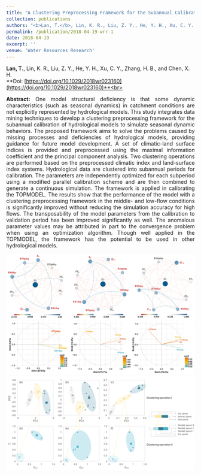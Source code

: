 ```yaml
---
title: "A Clustering Preprocessing Framework for the Subannual Calibration of a Hydrological Model Considering Climate‐Land Surface Variations"
collection: publications
authors: "<b>Lan, T.</b>, Lin, K. R., Liu, Z. Y., He, Y. H., Xu, C. Y., Zhang, H. B., and Chen, X. H."
permalink: /publication/2018-04-19-wrr-1
date: 2018-04-19
excerpt: ''
venue: 'Water Resources Research'
---
```

**Lan, T.**, Lin, K. R., Liu, Z. Y., He, Y. H., Xu, C. Y., Zhang, H. B., and Chen, X. H.<br>
**Doi: [https://doi.org/10.1029/2018wr023160](https://doi.org/10.1029/2018wr023160)**<br>
 <p style="text-align:justify; text-justify:inter-ideograph;">
<b>Abstract:</b> One model structural deficiency is that some dynamic characteristics (such as seasonal dynamics) in catchment conditions are not explicitly represented by hydrological models. This study integrates data mining techniques to develop a clustering preprocessing framework for the subannual calibration of hydrological models to simulate seasonal dynamic behaviors. The proposed framework aims to solve the problems caused by missing processes and deficiencies of hydrological models, providing guidance for future model development. A set of climatic-land surface indices is provided and preprocessed using the maximal information coefficient and the principal component analysis. Two clustering operations are performed based on the preprocessed climatic index and land-surface index systems. Hydrological data are clustered into subannual periods for calibration. The parameters are independently optimized for each subperiod using a modified parallel calibration scheme and are then combined to generate a continuous simulation. The framework is applied in calibrating the TOPMODEL. The results show that the performance of the model with a clustering preprocessing framework in the middle- and low-flow conditions is significantly improved without reducing the simulation accuracy for high flows. The transposability of the model parameters from the calibration to validation period has been improved significantly as well. The anomalous parameter values may be attributed in part to the convergence problem when using an optimization algorithm. Though well applied in the TOPMODEL, the framework has the potential to be used in other hydrological models.<br>
</p>
<img src='/images/paper1/1-1.png'><img src='/images/paper1/1-2.png'><img src='/images/paper1/1-3.png'>
